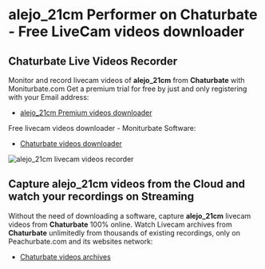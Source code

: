 # alejo_21cm Performer on Chaturbate - Free LiveCam videos downloader

## Chaturbate Live Videos Recorder

Monitor and record livecam videos of **alejo_21cm** from **Chaturbate** with Moniturbate.com
Get a premium trial for free by just and only registering with your Email address:
* [alejo_21cm Premium videos downloader](https://moniturbate.com/request-demo-licence-key.html)

Free livecam videos downloader - Moniturbate Software:
* [Chaturbate videos downloader](https://moniturbate.com/moniturbate-download-software.html)

![alejo_21cm livecam videos recorder](https://peachurnet.com/templates/moniturbate-software.png)


## Capture alejo_21cm videos from the Cloud and watch your recordings on Streaming

Without the need of downloading a software, capture **alejo_21cm** livecam videos from **Chaturbate** 100% online.
Watch Livecam archives from **Chaturbate** unlimitedly from thousands of existing recordings, only on Peachurbate.com and its websites network:
* [Chaturbate videos archives](https://peachurnet.com/)